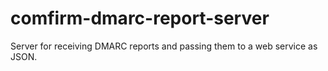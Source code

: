 comfirm-dmarc-report-server
===========================

Server for receiving DMARC reports and passing them to a web service as JSON.
